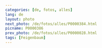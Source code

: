 ```yaml
---
categories: [de, fotos, alles]
lang: de
layout: photo
next_photo: /de/fotos/alles/P0000384.html
picname: P0000386
prev_photo: /de/fotos/alles/P0000028.html
tags: [Feigenbaum]
---
```

